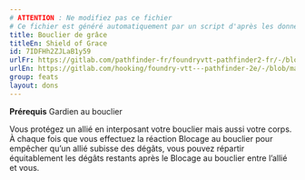 ```yaml
---
# ATTENTION : Ne modifiez pas ce fichier
# Ce fichier est généré automatiquement par un script d'après les données du module Foundry VTT officiel et de sa traduction
title: Bouclier de grâce
titleEn: Shield of Grace
id: 7IDFHh2ZJLaB1y59
urlFr: https://gitlab.com/pathfinder-fr/foundryvtt-pathfinder2-fr/-/blob/master/data/feats/7IDFHh2ZJLaB1y59.htm
urlEn: https://gitlab.com/hooking/foundry-vtt---pathfinder-2e/-/blob/master/packs/data/feats.db/shield-of-grace.json
group: feats
layout: dons
---
```

**Prérequis** Gardien au bouclier

Vous protégez un allié en interposant votre bouclier mais aussi votre corps. À chaque fois que vous effectuez la réaction Blocage au bouclier pour empêcher qu’un allié subisse des dégâts, vous pouvez répartir équitablement les dégâts restants après le Blocage au bouclier entre l’allié et vous.


